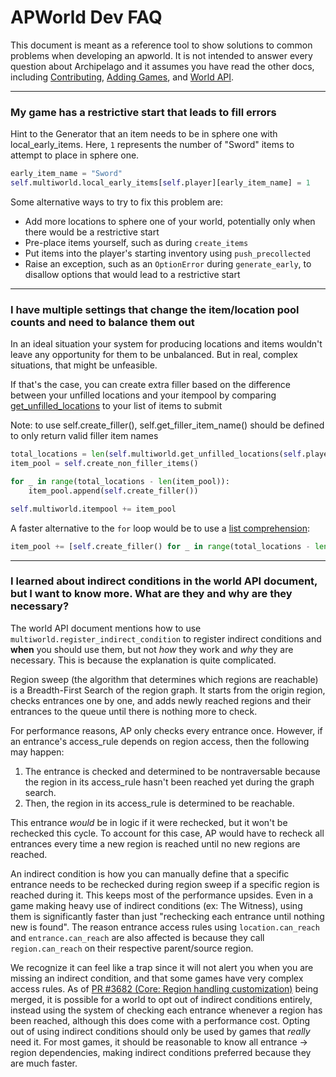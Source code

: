 # APWorld Dev FAQ

This document is meant as a reference tool to show solutions to common problems when developing an apworld.
It is not intended to answer every question about Archipelago and it assumes you have read the other docs, 
including [Contributing](contributing.md), [Adding Games](<adding games.md>), and [World API](<world api.md>).

---

### My game has a restrictive start that leads to fill errors

Hint to the Generator that an item needs to be in sphere one with local_early_items. Here, `1` represents the number of "Sword" items to attempt to place in sphere one.
```py
early_item_name = "Sword"
self.multiworld.local_early_items[self.player][early_item_name] = 1
```

Some alternative ways to try to fix this problem are:
* Add more locations to sphere one of your world, potentially only when there would be a restrictive start
* Pre-place items yourself, such as during `create_items`
* Put items into the player's starting inventory using `push_precollected`
* Raise an exception, such as an `OptionError` during `generate_early`, to disallow options that would lead to a restrictive start

---

### I have multiple settings that change the item/location pool counts and need to balance them out

In an ideal situation your system for producing locations and items wouldn't leave any opportunity for them to be unbalanced. But in real, complex situations, that might be unfeasible.

If that's the case, you can create extra filler based on the difference between your unfilled locations and your itempool by comparing [get_unfilled_locations](https://github.com/ArchipelagoMW/Archipelago/blob/main/BaseClasses.py#:~:text=get_unfilled_locations) to your list of items to submit

Note: to use self.create_filler(), self.get_filler_item_name() should be defined to only return valid filler item names
```py
total_locations = len(self.multiworld.get_unfilled_locations(self.player))
item_pool = self.create_non_filler_items()

for _ in range(total_locations - len(item_pool)):
    item_pool.append(self.create_filler())

self.multiworld.itempool += item_pool
```

A faster alternative to the `for` loop would be to use a [list comprehension](https://docs.python.org/3/tutorial/datastructures.html#list-comprehensions):
```py
item_pool += [self.create_filler() for _ in range(total_locations - len(item_pool))]
```

---

### I learned about indirect conditions in the world API document, but I want to know more. What are they and why are they necessary?

The world API document mentions how to use `multiworld.register_indirect_condition` to register indirect conditions and **when** you should use them, but not *how* they work and *why* they are necessary. This is because the explanation is quite complicated.

Region sweep (the algorithm that determines which regions are reachable) is a Breadth-First Search of the region graph. It starts from the origin region, checks entrances one by one, and adds newly reached regions and their entrances to the queue until there is nothing more to check.

For performance reasons, AP only checks every entrance once. However, if an entrance's access_rule depends on region access, then the following may happen:
1. The entrance is checked and determined to be nontraversable because the region in its access_rule hasn't been reached yet during the graph search.
2. Then, the region in its access_rule is determined to be reachable.

This entrance *would* be in logic if it were rechecked, but it won't be rechecked this cycle.
To account for this case, AP would have to recheck all entrances every time a new region is reached until no new regions are reached.

An indirect condition is how you can manually define that a specific entrance needs to be rechecked during region sweep if a specific region is reached during it.
This keeps most of the performance upsides. Even in a game making heavy use of indirect conditions (ex: The Witness), using them is significantly faster than just "rechecking each entrance until nothing new is found".
The reason entrance access rules using `location.can_reach` and `entrance.can_reach` are also affected is because they call `region.can_reach` on their respective parent/source region.

We recognize it can feel like a trap since it will not alert you when you are missing an indirect condition, and that some games have very complex access rules.
As of [PR #3682 (Core: Region handling customization)](https://github.com/ArchipelagoMW/Archipelago/pull/3682) being merged, it is possible for a world to opt out of indirect conditions entirely, instead using the system of checking each entrance whenever a region has been reached, although this does come with a performance cost.
Opting out of using indirect conditions should only be used by games that *really* need it. For most games, it should be reasonable to know all entrance &rarr; region dependencies, making indirect conditions preferred because they are much faster.
